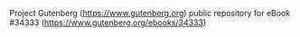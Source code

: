 Project Gutenberg (https://www.gutenberg.org) public repository for eBook #34333 (https://www.gutenberg.org/ebooks/34333)
